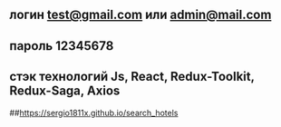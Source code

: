 ## логин test@gmail.com или admin@mail.com
## пароль 12345678

## стэк технологий Js, React, Redux-Toolkit, Redux-Saga, Axios

##https://sergio1811x.github.io/search_hotels
